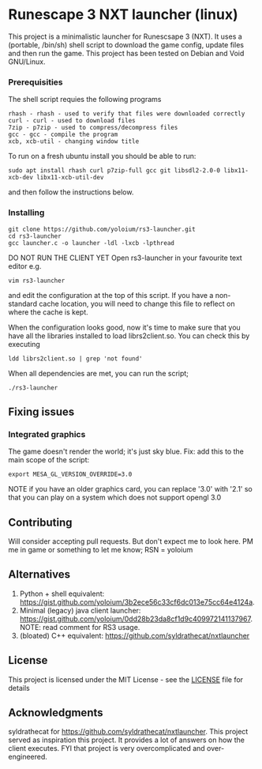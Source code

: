 # Runescape 3 NXT launcher (linux)

This project is a minimalistic launcher for Runescsape 3 (NXT).
It uses a (portable, /bin/sh) shell script to download the game config, update files and then run the game. 
This project has been tested on Debian and Void GNU/Linux.

### Prerequisities

The shell script requies the following programs
```
rhash - rhash - used to verify that files were downloaded correctly
curl - curl - used to download files
7zip - p7zip - used to compress/decompress files
gcc - gcc - compile the program
xcb, xcb-util - changing window title
```

To run on a fresh ubuntu install you should be able to run:
```
sudo apt install rhash curl p7zip-full gcc git libsdl2-2.0-0 libx11-xcb-dev libx11-xcb-util-dev
```
and then follow the instructions below.


### Installing
```
git clone https://github.com/yoloium/rs3-launcher.git
cd rs3-launcher
gcc launcher.c -o launcher -ldl -lxcb -lpthread
```
DO NOT RUN THE CLIENT YET
Open rs3-launcher in your favourite text editor e.g.
```
vim rs3-launcher
```
and edit the configuration at the top of this script. If you have a non-standard cache location, you will need to change this file to reflect on where the cache is kept. 

When the configuration looks good, now it's time to make sure that you have all the libraries installed to load librs2client.so.
You can check this by executing
```
ldd librs2client.so | grep 'not found'
```
When all dependencies are met, you can run the script;
```
./rs3-launcher
```

## Fixing issues

### Integrated graphics

The game doesn't render the world; it's just sky blue. Fix: add this to the main scope of the script:
```
export MESA_GL_VERSION_OVERRIDE=3.0
```
NOTE if you have an older graphics card, you can replace '3.0' with '2.1' so that you can play on a system which does not support opengl 3.0

## Contributing

Will consider accepting pull requests. But don't expect me to look here. PM me in game or something to let me know; RSN = yoloium

## Alternatives
1. Python + shell equivalent: https://gist.github.com/yoloium/3b2ece56c33cf6dc013e75cc64e4124a.
2. Minimal (legacy) java client launcher: https://gist.github.com/yoloium/0dd28b23da8cf1d9c409972141137967. NOTE: read comment for RS3 usage.
3. (bloated) C++ equivalent: https://github.com/syldrathecat/nxtlauncher

## License

This project is licensed under the MIT License - see the [LICENSE](LICENSE) file for details

## Acknowledgments

syldrathecat for https://github.com/syldrathecat/nxtlauncher. This project served as inspiration this project. It provides a lot of answers on how the client executes. FYI that project is very overcomplicated and over-engineered.
